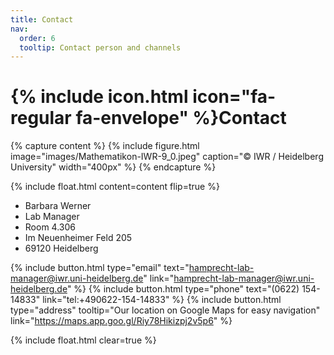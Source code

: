 ```yaml
---
title: Contact
nav:
  order: 6
  tooltip: Contact person and channels
---
```


# {% include icon.html icon="fa-regular fa-envelope" %}Contact



{% capture content %}
{%
  include figure.html
  image="images/Mathematikon-IWR-9_0.jpeg"
  caption="© IWR / Heidelberg University"
  width="400px"
%}
{% endcapture %}

{%
  include float.html
  content=content
  flip=true
%}

- Barbara Werner
- Lab Manager
- Room 4.306
- Im Neuenheimer Feld 205
- 69120 Heidelberg

{%
  include button.html
  type="email"
  text="hamprecht-lab-manager@iwr.uni-heidelberg.de"
  link="hamprecht-lab-manager@iwr.uni-heidelberg.de"
%}
{%
  include button.html
  type="phone"
  text="(0622) 154-14833"
  link="tel:+490622-154-14833"
%}
{%
  include button.html
  type="address"
  tooltip="Our location on Google Maps for easy navigation"
  link="https://maps.app.goo.gl/Riy78Hikizpj2v5p6"
%}

{% include float.html clear=true %}
